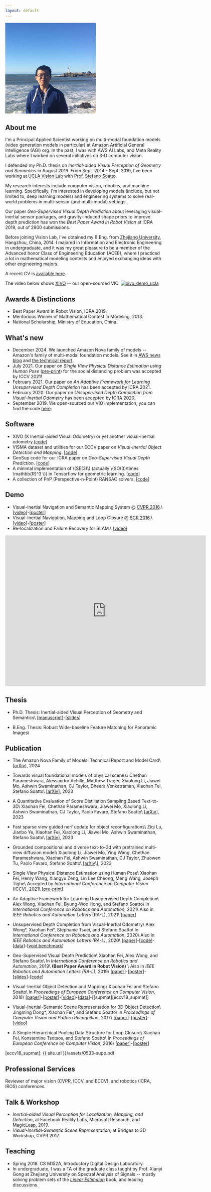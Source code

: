 ```yaml
---
layout: default
---
```

<script type="text/x-mathjax-config">
MathJax.Hub.Config({
tex2jax: {
inlineMath: [['$','$'], ['\\(','\\)']],
processEscapes: true
}
});
</script>

<script type="text/javascript" src="https://cdn.mathjax.org/mathjax/latest/MathJax.js?config=TeX-AMS-MML_HTMLorMML">
</script>

<img src="images/good_old_profile.jpg" alt="Smiley face" >

<!-- *Seeking Truth, Pursuing Innovation.* -->

## About me
I'm a Principal Applied Scientist working on multi-modal foundation models (video generation models in particular) at Amazon Artificial General Intelligence (AGI) org. In the past, I was with AWS AI Labs, and Meta Reality Labs where I worked on several initiatives on 3-D computer vision.

I defended my Ph.D. thesis on *Inertial-aided Visual Perception of Geometry and Semantics* in August 2019. From Sept. 2014 - Sept. 2019, I've been working at [UCLA Vision Lab][about_visionlab] with [Prof. Stefano Soatto][about_ss].

My research interests include computer vision, robotics, and machine learning. Specifically, I'm interested in developing models (include, but not limited to, deep learning models) and engineering systems to solve real-world problems in multi-sensor (and multi-modal) settings. 

Our paper *Geo-Supervised Visual Depth Prediction* about leveraging visual-inertial sensor packages, and gravity-induced shape priors to improve depth prediction has won the *Best Paper Award in Robot Vision* at ICRA 2019, out of 2900 submissions.

Before joining Vision Lab, I\'ve obtained my B.Eng. from [Zhejiang University][about_zju], Hangzhou, China, 2014. I majored in Information and Electronic Engineering in undergraduate, and it was my great pleasure to be a member of the Advanced honor Class of Engineering Education (ACEE), where I practiced a lot in mathematical modeling contests and enjoyed exchanging ideas with other engineering majors.

A recent CV is [available here][resume].

[resume]: {{site.url}}/assets/feixh.pdf

[about_zju]: http://www.zju.edu.cn/english/
[about_ucla]: http://www.ucla.edu
[about_ss]: http://www.cs.ucla.edu/~soatto/
[about_visionlab]: http://vision.ucla.edu

The video below shows [XIVO][xivo_code] -- our open-sourced VIO.
[![xivo_demo_ucla](assets/demo_ucla_e6.gif)][xivo_code]
<!-- [![xivo_demo_tumvi](assets/demo_tumvi.gif)][xivo_code]
XIVO running on TUM-VI dataset. -->

## Awards & Distinctions

- Best Paper Award in Robot Vision, ICRA 2019.
- Meritorious Winner of Mathematical Contest in Modeling, 2013.
- National Scholarship, Ministry of Education, China.

## What's new
- December 2024. We launched Amazon Nova family of models -- Amazon's family of multi-modal foundation models. See it in [AWS news blog](https://aws.amazon.com/blogs/aws/introducing-amazon-nova-frontier-intelligence-and-industry-leading-price-performance/) and [the technical report](https://arxiv.org/abs/2506.12103).
- July 2021. Our paper on *Single View Physical Distance Estimation using Human Pose* ([pre-print][physical_distance_arxiv]) for the social distancing problem was accepted by ICCV 2021!
- February 2021. Our paper on *An Adaptive Framework for Learning Unsupervised Depth Completion* has been accepted by ICRA 2021.
- February 2020. Our paper on *Unsupervised Depth Completion from Visual-Inertial Odometry* has been accepted by ICRA 2020.
- September 2019. We open-sourced our VIO implementation, you can find the code [here][xivo_code].

## Software

- XIVO (X Inertial-aided Visual Odometry) or yet another visual-inertial odometry.\[[code][xivo_code]\]
- VISMA dataset and utilities for our ECCV paper on *Visual-Inertial Object Detection and Mapping*. \[[code][eccv18_data]\]
- GeoSup code for our ICRA paper on *Geo-Supervised Visual Depth Prediction*. \[[code][icra19_code]\]
- A minimal implementation of \\(SE(3)\\) \(actually \\(SO(3)\times \mathbb{R}^3 \\)\) in Tensorflow for geometric learning. \[[code](https://github.com/feixh/tensorflow_se3.git)\]
- A collection of PnP (Perspective-n-Point) RANSAC solvers. \[[code](https://github.com/feixh/PnPRANAAC.git)\]

[xivo_code]:https://github.com/ucla-vision/xivo


## Demo

- Visual-Inertial Navigation and Semantic Mapping System @ [CVPR 2016](http://cvpr2016.thecvf.com/program/demos).\\
  \[[video][cvpr16_demo_video]\]-\[[poster][cvpr16_demo_poster]\]
- Visual-Inertial Navigation, Mapping and Loop Closure @ [SCR 2016](http://socal-robotics.org/index.html).\\
  \[[video][video_vio_more]\]-\[[poster][poster_scr16_demo]\]
- Re-localization and Failure Recovery for SLAM.\\
  \[[video][video_relocalization]\]
  
<iframe width="640" height="480" src="https://www.youtube.com/embed/TZTriqQm6nU" frameborder="0" allow="autoplay; encrypted-media" allowfullscreen></iframe>

## Thesis 

- Ph.D. Thesis: Inertial-aided Visual Perception of Geometry and Semantics\\
    \[[manuscript][phd_thesis]\]-\[[slides][defense_slides]\]

[phd_thesis]: https://escholarship.org/content/qt9pd173p9/qt9pd173p9.pdf
[defense_slides]: https://www.dropbox.com/s/53hllw7mrxxmpn5/XiaohanFei_defense.pdf?dl=0 

- B.Eng. Thesis: Robust Wide-baseline Feature Matching for Panoramic Images\\
    <!-- \[[manuscript][beng_thesis]\] -->

[beng_thesis]: {{site.url}}


## Publication

- The Amazon Nova Family of Models: Technical Report and Model Card\\
\[[arXiv](https://arxiv.org/abs/2506.12103)\], 2024

- Towards visual foundational models of physical scenes\\
    Chethan Parameshwara, Alessandro Achille, Matthew Trager, Xiaolong Li, Jiawei Mo, Ashwin Swaminathan, CJ Taylor, Dheera Venkatraman, Xiaohan Fei, Stefano Soatto\\
    \[[arXiv](https://arxiv.org/pdf/2306.03727)\], 2023

- A Quantitative Evaluation of Score Distillation Sampling Based Text-to-3D\\
    Xiaohan Fei, Chethan Parameshwara, Jiawei Mo, Xiaolong Li, Ashwin Swaminathan, CJ Taylor, Paolo Favaro, Stefano Soatto\\
    \[[arXiv](https://arxiv.org/pdf/2402.18780)\], 2023

- Fast sparse view guided nerf update for object reconfigurations\\
    Ziqi Lu, Jianbo Ye, Xiaohan Fei, Xiaolong Li, Jiawei Mo, Ashwin Swaminathan, Stefano Soatto\\
    \[[arXiv](https://arxiv.org/pdf/2403.11024)\], 2023

- Grounded compositional and diverse text-to-3d with pretrained multi-view diffusion model\\
    Xiaolong Li, Jiawei Mo, Ying Wang, Chethan Parameshwara, Xiaohan Fei, Ashwin Swaminathan, CJ Taylor, Zhuowen Tu, Paolo Favaro, Stefano Soatto\\
    \[[arXiv](https://arxiv.org/pdf/2404.18065?)\], 2023

- Single View Physical Distance Estimation using Human Pose\\
    Xiaohan Fei, Henry Wang, Xiangyu Zeng, Lin Lee Cheong, Meng Wang, Joseph Tighe\\
    Accepted by *International Conference on Computer Vision* (ICCV), 2021\\
    \[[pre-print][physical_distance_arxiv]\]

- An Adaptive Framework for Learning Unsupervised Depth Completion\\
    Alex Wong, Xiaohan Fei, Byung-Woo Hong, and Stefano Soatto\\
    In *International Conference on Robotics and Automation*, 2021\\
    Also in *IEEE Robotics and Automation Letters* (RA-L), 2021\\
    \[[paper][icra21_paper]\]

- Unsupervised Depth Completion from Visual-Inertial Odometry\\
    Alex Wong\*, Xiaohan Fei\*,  Stephanie Tsuei, and Stefano Soatto\\
    In *International Conference on Robotics and Automation*, 2020\\
    Also in *IEEE Robotics and Automation Letters (RA-L)*, 2020\\
    \[[paper][icra20_preprint]\]-\[[code][icra20_code]\]-\[[data][icra20_data]\]-\[[void benchmark][void_benchmark]\]

- Geo-Supervised Visual Depth Prediction\\
    Xiaohan Fei, Alex Wong, and Stefano Soatto\\
    In *International Conference on Robotics and Automation*, 2019\\
    **(Best Paper Award in Robot Vision)** \\
    Also in *IEEE Robotics and Automation Letters (RA-L)*, 2019\\
    \[[paper][icra19_paper]\]-\[[poster][icra19_poster]\]-\[[slides][icra19_slides]\]-\[[code][icra19_code]\]

- Visual-Inertial Object Detection and Mapping\\
    Xiaohan Fei and Stefano Soatto\\
    In *Proceedings of European Conference on Computer Vision*, 2018\\
    \[[paper][eccv18_paper]\]-\[[poster][eccv18_poster]\]-\[[video][eccv18_video]\]-\[[data][eccv18_data]\]-\[[supmat][eccv18_supmat]\]


- Visual-Inertial-Semantic Scene Representation for 3D Object Detection\\
    Jingming Dong\*, Xiaohan Fei\*, and Stefano Soatto\\
    In *Proceedings of Computer Vision and Pattern Recognition*, 2017\\
    \[[paper][cvpr17_paper]\]-\[[poster][cvpr17_poster]\]-\[[video][cvpr17_video]\]

- A Simple Hierarchical Pooling Data Structure for Loop Closure\\
    Xiaohan Fei, Konstantine Tsotsos, and Stefano Soatto\\
    In *Proceedings of European Conference on Computer Vision*, 2016\\
    \[[paper][eccv16_paper]\]-\[[poster][eccv16_poster]\]

<!-- physical distance -->
[physical_distance_arxiv]:https://arxiv.org/abs/2106.10335

<!-- ICRA21 -->
[icra21_paper]:{{site.url}}/assets/adaptive_framework.pdf

<!-- ICRA20 -->
[icra20_preprint]:https://arxiv.org/abs/1905.08616
[icra20_code]:https://github.com/alexklwong/unsupervised-depth-completion-visual-inertial-odometry
[icra20_data]:https://github.com/alexklwong/void-dataset
[void_benchmark]:https://github.com/alexklwong/awesome-state-of-depth-completion

<!-- ICRA19 -->
[icra19_paper]: https://arxiv.org/abs/1807.11130.pdf
[icra19_poster]: https://docs.google.com/presentation/d/15iNPC1V6dx52CqyeNivtYySM-cqvE0ghAH9C8Tzd6yQ/edit?usp=sharing
[icra19_slides]: https://docs.google.com/presentation/d/1okyWsSpKIzcbfvCD8VkkuLlcV8cHKxxQKH4Xy2JSPOQ/edit?usp=sharing
[icra19_code]: https://github.com/feixh/GeoSup

<!-- ECCV18 -->
[eccv18_paper]: http://openaccess.thecvf.com/content_ECCV_2018/papers/Xiaohan_Fei_Visual-Inertial_Object_Detection_ECCV_2018_paper.pdf
[eccv18_poster]: https://www.dropbox.com/s/n0m5lsgodm99x5q/eccv18_poster.pdf?dl=0
[eccv18_video]: https://youtu.be/TZTriqQm6nU
[eccv18_data]: https://github.com/feixh/VISMA
[eccv18_supmat]: {{ site.url }}/assets/0533-supp.pdf

<!-- CVPR16 -->
[cvpr16_demo_video]: https://youtu.be/Rt2jdurowfE
[cvpr16_demo_poster]: https://www.dropbox.com/s/2c33vatb2lnoz0z/cvpr16_demo_poster.pdf?dl=0

<!-- CVPR17 -->
[cvpr17_paper]: http://openaccess.thecvf.com/content_cvpr_2017/papers/Dong_Visual-Inertial-Semantic_Scene_Representation_CVPR_2017_paper.pdf
[cvpr17_poster]: https://www.dropbox.com/s/0phis714b5pnagk/cvpr17_poster.pdf?dl=0
[cvpr17_video]: https://youtu.be/tbxQUXdiXKo

<!-- ECCV16 -->
[eccv16_paper]: https://arxiv.org/abs/1511.06489
[eccv16_poster]: https://www.dropbox.com/s/9w02c3sard5q0om/eccv16_poster.pdf?dl=0

<!-- SCR16 -->
[poster_scr16_demo]: https://www.dropbox.com/s/9rwdfw0c4kserkn/scr16_demo_poster.pdf?dl=0
[video_vio_more]: https://www.youtube.com/watch?v=H7mODetStyo

<!-- other -->
[video_relocalization]: https://youtu.be/oQKnOHGkwTIh
[video_pgo]: https://youtu.be/-sbvl6gCwgQ
[video_cooperative_mapping]: https://youtu.be/iicbK45IzLI

## Professional Services

Reviewer of major vision (CVPR, ICCV, and ECCV), and robotics (ICRA, IROS) conferences.


## Talk & Workshop
- *Inertial-aided Visual Perception for Localization, Mapping, and Detection*, at Facebook Reality Labs, Microsoft Research, and MagicLeap, 2019.
- *Visual-Inertial-Semantic Scene Representation*, at Bridges to 3D Workshop, CVPR 2017.


## Teaching
- Spring 2018. CS M152A, Introductory Digital Design Laboratory.
- In undergraduate, I was a TA of the graduate class taught by Prof. Xianyi Gong at Zhejiang University on Spectral Analysis of Signals -- mostly solving problem sets of the [*Linear Estimaion*](https://www.amazon.com/Linear-Estimation-Thomas-Kailath/dp/0130224642) book, and leading discussions.

<!-- google analytics -->
<script>
(function(i,s,o,g,r,a,m){i['GoogleAnalyticsObject']=r;i[r]=i[r]||function(){
 (i[r].q=i[r].q||[]).push(arguments)},i[r].l=1*new Date();a=s.createElement(o),
 m=s.getElementsByTagName(o)[0];a.async=1;a.src=g;m.parentNode.insertBefore(a,m)
 })(window,document,'script','https://www.google-analytics.com/analytics.js','ga');

ga('create', 'UA-81854305-1', 'auto');
ga('send', 'pageview');

</script>
